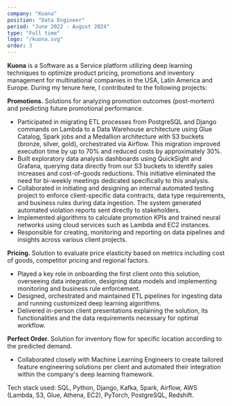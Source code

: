 ```yaml
---
company: "Kuona"
position: "Data Engineer"
period: "June 2022 - August 2024"
type: "Full time"
logo: "/kuona.svg"
order: 3
---
```


**Kuona** is a Software as a Service platform utilizing deep learning techniques to optimize product pricing, promotions and inventory management for multinational companies in the USA, Latin America and Europe. During my tenure here, I contributed to the following projects:

**Promotions.** Solutions for analyzing promotion outcomes (post-mortem) and predicting future promotional performance.
- Participated in migrating ETL processes from PostgreSQL and Django commands on Lambda to a Data Warehouse architecture using Glue Catalog, Spark jobs and a Medallion architecture with S3 buckets (bronze, silver, gold), orchestrated via Airflow. This migration improved execution time by up to 70% and reduced costs by approximately 30%.
- Built exploratory data analysis dashboards using QuickSight and Grafana, querying data directly from our S3 buckets to identify sales increases and cost-of-goods reductions. This initiative eliminated the need for bi-weekly meetings dedicated specifically to this analysis.
- Collaborated in initiating and designing an internal automated testing project to enforce client-specific data contracts, data type requirements, and business rules during data ingestion. The system generated automated violation reports sent directly to stakeholders.
- Implemented algorithms to calculate promotion KPIs and trained neural networks using cloud services such as Lambda and EC2 instances.
- Responsible for creating, monitoring and reporting on data pipelines and insights across various client projects.

**Pricing.** Solution to evaluate price elasticity based on metrics including cost of goods, competitor pricing and regional factors.
- Played a key role in onboarding the first client onto this solution, overseeing data integration, designing data models and implementing monitoring and business rule enforcement.
- Designed, orchestrated and maintained ETL pipelines for ingesting data and running customized deep learning algorithms.
- Delivered in-person client presentations explaining the solution, its functionalities and the data requirements necessary for optimal workflow.

**Perfect Order.** Solution for inventory flow for specific location according to the predicted demand.
- Collaborated closely with Machine Learning Engineers to create tailored feature engineering solutions per client and automated their integration within the company's deep learning framework.

Tech stack used: SQL, Python, Django, Kafka, Spark, Airflow, AWS (Lambda, S3, Glue, Athena, EC2), PyTorch, PostgreSQL, Redshift.
